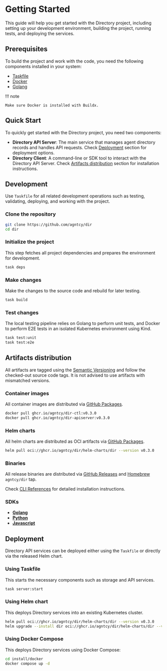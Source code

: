 # Getting Started

This guide will help you get started with the Directory project, including setting up your development environment, building the project, running tests, and deploying the services.

## Prerequisites

To build the project and work with the code, you need the following components installed in your system:

- [Taskfile](https://taskfile.dev/)
- [Docker](https://www.docker.com/)
- [Golang](https://go.dev/doc/devel/release#go1.24.0)

!!! note

    Make sure Docker is installed with Buildx.

## Quick Start

To quickly get started with the Directory project, you need two components:

- **Directory API Server**: The main service that manages agent directory records and handles API requests. Check [Deployment](#deployment) section for deployment options.
- **Directory Client**: A command-line or SDK tool to interact with the Directory API Server. Check [Artifacts distribution](#artifacts-distribution) section for installation instructions.

## Development

Use `Taskfile` for all related development operations such as testing, validating, deploying, and working with the project.

### Clone the repository

```bash
git clone https://github.com/agntcy/dir
cd dir
```

### Initialize the project

This step fetches all project dependencies and prepares the environment for development.

```bash
task deps
```

### Make changes

Make the changes to the source code and rebuild for later testing.

```bash
task build
```

### Test changes

The local testing pipeline relies on Golang to perform unit tests, and Docker to perform E2E tests in an isolated Kubernetes environment using Kind.

```bash
task test:unit
task test:e2e
```

## Artifacts distribution

All artifacts are tagged using the [Semantic Versioning](https://semver.org/) and follow the checked-out source code tags. It is not advised to use artifacts with mismatched versions.

### Container images

All container images are distributed via [GitHub Packages](https://github.com/orgs/agntcy/packages?repo_name=dir).

```bash
docker pull ghcr.io/agntcy/dir-ctl:v0.3.0
docker pull ghcr.io/agntcy/dir-apiserver:v0.3.0
```

### Helm charts

All helm charts are distributed as OCI artifacts via [GitHub Packages](https://github.com/agntcy/dir/pkgs/container/dir%2Fhelm-charts%2Fdir).

```bash
helm pull oci://ghcr.io/agntcy/dir/helm-charts/dir --version v0.3.0
```

### Binaries

All release binaries are distributed via [GitHub Releases](https://github.com/agntcy/dir/releases)
and [Homebrew](https://brew.sh/) `agntcy/dir` tap.

Check [CLI References](directory-cli.md) for detailed installation instructions.

### SDKs

- [**Golang**](directory-sdk.md#golang-sdk)
- [**Python**](directory-sdk.md#python-sdk)
- [**Javascript**](directory-sdk.md#javascript-sdk)

## Deployment

Directory API services can be deployed either using the `Taskfile` or directly via the released Helm chart.

### Using Taskfile

This starts the necessary components such as storage and API services.

```bash
task server:start
```

### Using Helm chart

This deploys Directory services into an existing Kubernetes cluster.

```bash
helm pull oci://ghcr.io/agntcy/dir/helm-charts/dir --version v0.3.0
helm upgrade --install dir oci://ghcr.io/agntcy/dir/helm-charts/dir --version v0.3.0
```

### Using Docker Compose

This deploys Directory services using Docker Compose:

```bash
cd install/docker
docker compose up -d
```
